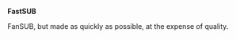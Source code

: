 <!-- markdownlint-disable MD041-->
**FastSUB**<br>

FanSUB, but made as quickly as possible, at the expense of quality.
<!-- markdownlint-enable MD041-->
